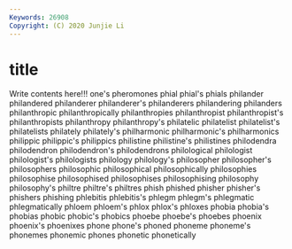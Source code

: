 ```yaml
---
Keywords: 26908
Copyright: (C) 2020 Junjie Li
---
```


# title

Write contents here!!!
one's 
pheromones
phial 
phial's 
phials 
philander 
philandered 
philanderer 
philanderer's 
philanderers 
philandering 
philanders
philanthropic 
philanthropically 
philanthropies 
philanthropist 
philanthropist's 
philanthropists 
philanthropy 
philanthropy's 
philatelic 
philatelist
philatelist's 
philatelists 
philately 
philately's 
philharmonic 
philharmonic's 
philharmonics 
philippic 
philippic's 
philippics
philistine 
philistine's 
philistines 
philodendra 
philodendron 
philodendron's 
philodendrons 
philological 
philologist 
philologist's
philologists 
philology 
philology's 
philosopher 
philosopher's 
philosophers 
philosophic 
philosophical 
philosophically 
philosophies
philosophise 
philosophised 
philosophises 
philosophising 
philosophy 
philosophy's 
philtre 
philtre's 
philtres 
phish
phished 
phisher 
phisher's 
phishers 
phishing 
phlebitis 
phlebitis's 
phlegm 
phlegm's 
phlegmatic
phlegmatically 
phloem 
phloem's 
phlox 
phlox's 
phloxes 
phobia 
phobia's 
phobias 
phobic
phobic's 
phobics 
phoebe 
phoebe's 
phoebes 
phoenix 
phoenix's 
phoenixes 
phone 
phone's
phoned 
phoneme 
phoneme's 
phonemes 
phonemic 
phones 
phonetic 
phonetically 
